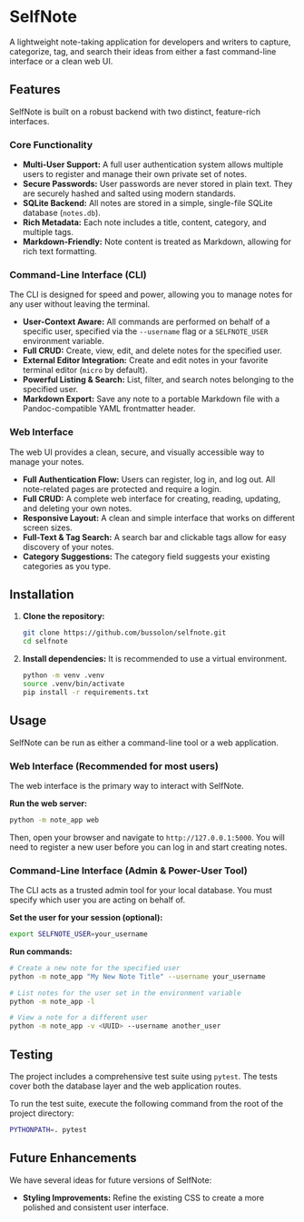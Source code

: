 # SelfNote

A lightweight note-taking application for developers and writers to capture, categorize, tag, and search their ideas from either a fast command-line interface or a clean web UI.

## Features

SelfNote is built on a robust backend with two distinct, feature-rich interfaces.

### Core Functionality

*   **Multi-User Support:** A full user authentication system allows multiple users to register and manage their own private set of notes.
*   **Secure Passwords:** User passwords are never stored in plain text. They are securely hashed and salted using modern standards.
*   **SQLite Backend:** All notes are stored in a simple, single-file SQLite database (`notes.db`).
*   **Rich Metadata:** Each note includes a title, content, category, and multiple tags.
*   **Markdown-Friendly:** Note content is treated as Markdown, allowing for rich text formatting.

### Command-Line Interface (CLI)

The CLI is designed for speed and power, allowing you to manage notes for any user without leaving the terminal.

*   **User-Context Aware:** All commands are performed on behalf of a specific user, specified via the `--username` flag or a `SELFNOTE_USER` environment variable.
*   **Full CRUD:** Create, view, edit, and delete notes for the specified user.
*   **External Editor Integration:** Create and edit notes in your favorite terminal editor (`micro` by default).
*   **Powerful Listing & Search:** List, filter, and search notes belonging to the specified user.
*   **Markdown Export:** Save any note to a portable Markdown file with a Pandoc-compatible YAML frontmatter header.

### Web Interface

The web UI provides a clean, secure, and visually accessible way to manage your notes.

*   **Full Authentication Flow:** Users can register, log in, and log out. All note-related pages are protected and require a login.
*   **Full CRUD:** A complete web interface for creating, reading, updating, and deleting your own notes.
*   **Responsive Layout:** A clean and simple interface that works on different screen sizes.
*   **Full-Text & Tag Search:** A search bar and clickable tags allow for easy discovery of your notes.
*   **Category Suggestions:** The category field suggests your existing categories as you type.

## Installation

1.  **Clone the repository:**
    ```bash
    git clone https://github.com/bussolon/selfnote.git
    cd selfnote
    ```

2.  **Install dependencies:**
    It is recommended to use a virtual environment.
    ```bash
    python -m venv .venv
    source .venv/bin/activate
    pip install -r requirements.txt
    ```

## Usage

SelfNote can be run as either a command-line tool or a web application.

### Web Interface (Recommended for most users)

The web interface is the primary way to interact with SelfNote.

**Run the web server:**
```bash
python -m note_app web
```
Then, open your browser and navigate to `http://127.0.0.1:5000`. You will need to register a new user before you can log in and start creating notes.

### Command-Line Interface (Admin & Power-User Tool)

The CLI acts as a trusted admin tool for your local database. You must specify which user you are acting on behalf of.

**Set the user for your session (optional):**
```bash
export SELFNOTE_USER=your_username
```

**Run commands:**
```bash
# Create a new note for the specified user
python -m note_app "My New Note Title" --username your_username

# List notes for the user set in the environment variable
python -m note_app -l

# View a note for a different user
python -m note_app -v <UUID> --username another_user
```

## Testing

The project includes a comprehensive test suite using `pytest`. The tests cover both the database layer and the web application routes.

To run the test suite, execute the following command from the root of the project directory:

```bash
PYTHONPATH=. pytest
```

## Future Enhancements

We have several ideas for future versions of SelfNote:

*   **Styling Improvements:** Refine the existing CSS to create a more polished and consistent user interface.

